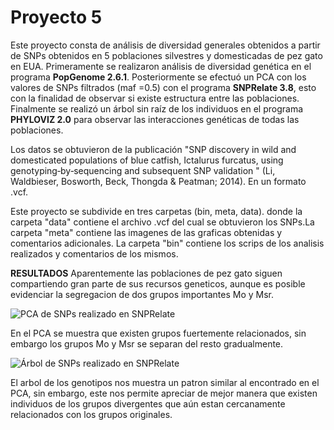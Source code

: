 # Proyecto 5

Este proyecto consta de análisis de diversidad generales obtenidos a partir de SNPs obtenidos en 5 poblaciones silvestres y domesticadas de pez gato en EUA. Primeramente se realizaron análisis de diversidad genética en el programa  **PopGenome 2.6.1**. Posteriormente se efectuó un PCA con los valores de SNPs filtrados (maf =0.5) con el programa **SNPRelate 3.8**, esto con la finalidad de observar si existe estructura entre las poblaciones. Finalmente se realizó un árbol sin raíz de los individuos en el programa **PHYLOVIZ 2.0** para observar las interacciones genéticas de todas las poblaciones. 

Los datos se obtuvieron de la publicación "SNP discovery in wild and domesticated populations of blue catfish, Ictalurus furcatus, using genotyping‐by‐sequencing and subsequent SNP validation " (Li, Waldbieser, Bosworth, Beck, Thongda & Peatman; 2014). En un formato .vcf.

Este proyecto se subdivide en tres carpetas (bin, meta, data). donde la carpeta "data" contiene el archivo .vcf del cual se obtuvieron los SNPs.La carpeta "meta" contiene las imagenes de las graficas obtenidas y comentarios adicionales. La carpeta "bin" contiene los scrips de los analisis realizados y comentarios de los mismos.

**RESULTADOS**
Aparentemente las poblaciones de pez gato siguen compartiendo gran parte de sus recursos geneticos, aunque es posible evidenciar la segregacion de dos grupos importantes Mo y Msr.

![PCA de SNPs realizado en SNPRelate](https://github.com/ALBERTOPP/Tareas_BioinfRepro2019_AEPP/blob/master/ProyectoUnidad5_AEPP./meta./PCASNPR.png "PCA de SNPs realizado en SNPRelate 3.8")

En el PCA se muestra que existen grupos fuertemente relacionados, sin embargo los grupos Mo y Msr se separan del resto gradualmente.

![Árbol de SNPs realizado en SNPRelate](https://github.com/ALBERTOPP/Tareas_BioinfRepro2019_AEPP/blob/master/ProyectoUnidad5_AEPP./meta./treeSNPs.PNG "Árbol de SNPs realizado en PHYLOVIZ 2.0")

El arbol de los genotipos nos muestra un patron similar al encontrado en el PCA, sin embargo, este  nos permite apreciar de mejor manera que existen individuos de los grupos divergentes que aún estan cercanamente relacionados con los grupos originales.

